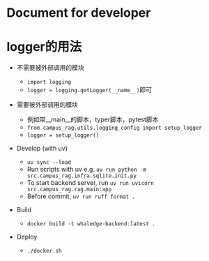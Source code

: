 # Document for developer

# logger的用法
- 不需要被外部调用的模块
  - `import logging`
  - `logger = logging.getLogger(__name__)`即可
- 需要被外部调用的模块
  - 例如带__main__的脚本，typer脚本，pytest脚本
  - `from campus_rag.utils.logging_config import setup_logger`
  - `logger = setup_logger()`

- Develop (with uv)
   - `uv sync --load`
   - Run scripts with uv e.g.     `uv run python -m src.campus_rag.infra.sqlite.init.py`
   - To start backend server, run `uv run uvicorn src.campus_rag.rag.main:app`
   - Before commit, `uv run ruff format .`

- Build
  - `docker build -t whaledge-backend:latest .`

- Deploy
  - `./docker.sh`